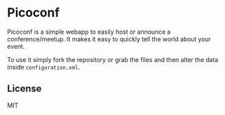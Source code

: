# Picoconf

Picoconf is a simple webapp to easily host or announce a conference/meetup. It makes it easy to quickly tell the world about your event.

To use it simply fork the repository or grab the files and then alter the data inside `configuration.xml`.

## License

MIT
